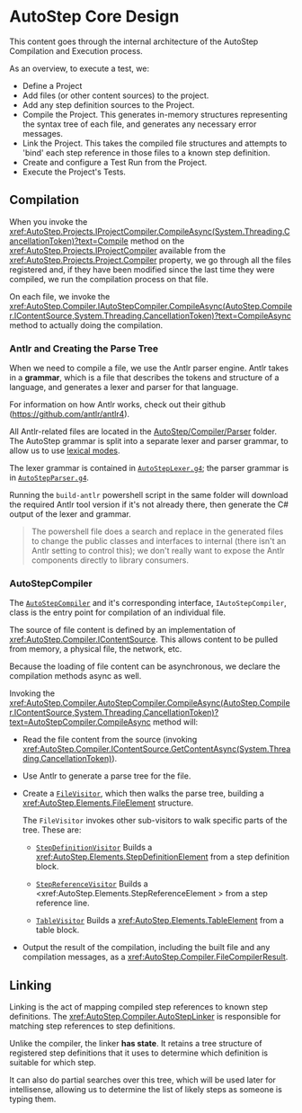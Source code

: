 # AutoStep Core Design

This content goes through the internal architecture of the AutoStep Compilation and Execution process.

As an overview, to execute a test, we:

- Define a Project
- Add files (or other content sources) to the project.
- Add any step definition sources to the Project.
- Compile the Project. This generates in-memory structures representing the syntax tree of each file, and generates any necessary error messages.
- Link the Project. This takes the compiled file structures and attempts to 'bind' each step reference in those files to a known step definition.
- Create and configure a Test Run from the Project.
- Execute the Project's Tests.

## Compilation

When you invoke the <xref:AutoStep.Projects.IProjectCompiler.CompileAsync(System.Threading.CancellationToken)?text=Compile> method on the <xref:AutoStep.Projects.IProjectCompiler> available
from the <xref:AutoStep.Projects.Project.Compiler> property, we go through all the files registered and, if they have been modified since the last time they were compiled,
we run the compilation process on that file.

On each file, we invoke the <xref:AutoStep.Compiler.IAutoStepCompiler.CompileAsync(AutoStep.Compiler.IContentSource,System.Threading.CancellationToken)?text=CompileAsync> 
method to actually doing the compilation.

### Antlr and Creating the Parse Tree

When we need to compile a file, we use the Antlr parser engine. Antlr takes in a **grammar**, which is a file that describes the tokens and structure of a language,
and generates a lexer and parser for that language.

For information on how Antlr works, check out their github (https://github.com/antlr/antlr4).

All Antlr-related files are located in the [AutoStep/Compiler/Parser](https://github.com/autostep/AutoStep/tree/develop/src/AutoStep/Compiler/Parser) folder.
The AutoStep grammar is split into a separate lexer and parser grammar, to allow us to use [lexical modes](https://github.com/antlr/antlr4/blob/master/doc/lexer-rules.md#lexical-modes).

The lexer grammar is contained in [``AutoStepLexer.g4``](https://github.com/autostep/AutoStep/blob/develop/src/AutoStep/Compiler/Parser/AutoStepLexer.g4); the
parser grammar is in [``AutoStepParser.g4``](https://github.com/autostep/AutoStep/blob/develop/src/AutoStep/Compiler/Parser/AutoStepParser.g4).

Running the ``build-antlr`` powershell script in the same folder will download the required Antlr tool version if it's not already there, then
generate the C# output of the lexer and grammar.

> The powershell file does a search and replace in the generated files to change the public classes and interfaces to internal 
> (there isn't an Antlr setting to control this); we don't really want to expose the Antlr components directly to library consumers.

### AutoStepCompiler

The [``AutoStepCompiler``](https://github.com/autostep/AutoStep/blob/develop/src/AutoStep/Compiler/AutoStepCompiler.cs) and it's corresponding interface,
``IAutoStepCompiler``, class is the entry point for compilation of an individual file. 

The source of file content is defined by an implementation of <xref:AutoStep.Compiler.IContentSource>. This allows content to be pulled from memory,
a physical file, the network, etc.

Because the loading of file content can be asynchronous, we declare the compilation methods async as well.

Invoking the <xref:AutoStep.Compiler.AutoStepCompiler.CompileAsync(AutoStep.Compiler.IContentSource,System.Threading.CancellationToken)?text=AutoStepCompiler.CompileAsync> method will:

- Read the file content from the source (invoking <xref:AutoStep.Compiler.IContentSource.GetContentAsync(System.Threading.CancellationToken)>).
- Use Antlr to generate a parse tree for the file.
- Create a [``FileVisitor``](https://github.com/autostep/AutoStep/blob/develop/src/AutoStep/Compiler/Visitors/FileVisitor.cs),
  which then walks the parse tree, building a <xref:AutoStep.Elements.FileElement> structure. 
  
  The ``FileVisitor`` invokes other sub-visitors to walk specific parts of the tree. These are:
  
  - [``StepDefinitionVisitor``](https://github.com/autostep/AutoStep/blob/develop/src/AutoStep/Compiler/Visitors/StepDefinitionVisitor.cs)
    Builds a <xref:AutoStep.Elements.StepDefinitionElement> from a step definition block.

  - [``StepReferenceVisitor``](https://github.com/autostep/AutoStep/blob/develop/src/AutoStep/Compiler/Visitors/StepReferenceVisitor.cs)
    Builds a <xref:AutoStep.Elements.StepReferenceElement > from a step reference line.

  - [``TableVisitor``](https://github.com/autostep/AutoStep/blob/develop/src/AutoStep/Compiler/Visitors/TableVisitor.cs)
    Builds a <xref:AutoStep.Elements.TableElement> from a table block.

- Output the result of the compilation, including the built file and any compilation messages, as a <xref:AutoStep.Compiler.FileCompilerResult>.

## Linking

Linking is the act of mapping compiled step references to known step definitions. The <xref:AutoStep.Compiler.AutoStepLinker> is responsible for
matching step references to step definitions.

Unlike the compiler, the linker **has state**. It retains a tree structure of registered step definitions that it uses to determine which definition
is suitable for which step. 

It can also do partial searches over this tree, which will be used later for intellisense, allowing us to determine the list of likely steps as 
someone is typing them.